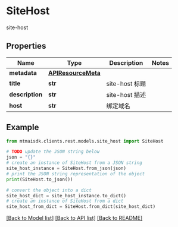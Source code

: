 # SiteHost

site-host

## Properties

Name | Type | Description | Notes
------------ | ------------- | ------------- | -------------
**metadata** | [**APIResourceMeta**](APIResourceMeta.md) |  | 
**title** | **str** | site-host 标题 | 
**description** | **str** | site-host 描述 | 
**host** | **str** | 绑定域名 | 

## Example

```python
from mtmaisdk.clients.rest.models.site_host import SiteHost

# TODO update the JSON string below
json = "{}"
# create an instance of SiteHost from a JSON string
site_host_instance = SiteHost.from_json(json)
# print the JSON string representation of the object
print(SiteHost.to_json())

# convert the object into a dict
site_host_dict = site_host_instance.to_dict()
# create an instance of SiteHost from a dict
site_host_from_dict = SiteHost.from_dict(site_host_dict)
```
[[Back to Model list]](../README.md#documentation-for-models) [[Back to API list]](../README.md#documentation-for-api-endpoints) [[Back to README]](../README.md)


